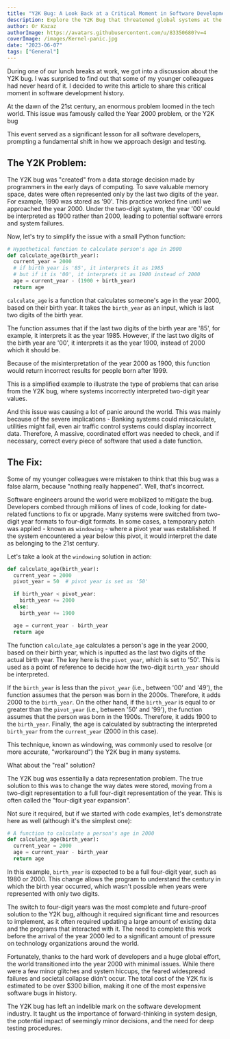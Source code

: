 ```yaml
---
title: "Y2K Bug: A Look Back at a Critical Moment in Software Development History"
description: Explore the Y2K Bug that threatened global systems at the dawn of the 21st century and understand its impact on software development
author: Or Kazaz
authorImage: https://avatars.githubusercontent.com/u/83350680?v=4
coverImage: /images/Kernel-panic.jpg
date: "2023-06-07"
tags: ["General"]
---
```


During one of our lunch breaks at work, we got into a discussion about the Y2K bug. I was surprised to find out that some of my younger colleagues had never heard of it. I decided to write this article to share this critical moment in software development history.

At the dawn of the 21st century, an enormous problem loomed in the tech world. This issue was famously called the Year 2000 problem, or the Y2K bug

This event served as a significant lesson for all software developers, prompting a fundamental shift in how we approach design and testing.

## The Y2K Problem:

The Y2K bug was "created" from a data storage decision made by programmers in the early days of computing. To save valuable memory space, dates were often represented only by the last two digits of the year. For example, 1990 was stored as '90'. This practice worked fine until we approached the year 2000. Under the two-digit system, the year '00' could be interpreted as 1900 rather than 2000, leading to potential software errors and system failures.

Now, let's try to simplify the issue with a small Python function:

```python
# Hypothetical function to calculate person's age in 2000
def calculate_age(birth_year):
  current_year = 2000
  # if birth year is '85', it interprets it as 1985
  # but if it is '00', it interprets it as 1900 instead of 2000
  age = current_year - (1900 + birth_year) 
  return age
```

`calculate_age` is a function that calculates someone's age in the year 2000, based on their birth year. It takes the `birth_year` as an input, which is last two digits of the birth year.

The function assumes that if the last two digits of the birth year are '85', for example, it interprets it as the year 1985. However, if the last two digits of the birth year are '00', it interprets it as the year 1900, instead of 2000 which it should be.

Because of the misinterpretation of the year 2000 as 1900, this function would return incorrect results for people born after 1999.

This is a simplified example to illustrate the type of problems that can arise from the Y2K bug, where systems incorrectly interpreted two-digit year values.

And this issue was causing a lot of panic around the world. This was mainly because of the severe implications - Banking systems could miscalculate, utilities might fail, even air traffic control systems could display incorrect data. Therefore, A massive, coordinated effort was needed to check, and if necessary, correct every piece of software that used a date function.

## The Fix:

Some of my younger colleagues were mistaken to think that this bug was a false alarm, because "nothing really happened". Well, that's incorrect.

Software engineers around the world were mobilized to mitigate the bug. Developers combed through millions of lines of code, looking for date-related functions to fix or upgrade. Many systems were switched from two-digit year formats to four-digit formats. In some cases, a temporary patch was applied - known as `windowing` - where a pivot year was established. If the system encountered a year below this pivot, it would interpret the date as belonging to the 21st century.

Let's take a look at the `windowing` solution in action:

```python
def calculate_age(birth_year):
  current_year = 2000
  pivot_year = 50  # pivot year is set as '50'

  if birth_year < pivot_year:
    birth_year += 2000
  else:
    birth_year += 1900

  age = current_year - birth_year
  return age
```

The function `calculate_age` calculates a person's age in the year 2000, based on their birth year, which is inputted as the last two digits of the actual birth year.
The key here is the `pivot_year`, which is set to '50'. This is used as a point of reference to decide how the two-digit `birth_year` should be interpreted.

If the `birth_year` is less than the `pivot_year` (i.e., between '00' and '49'), the function assumes that the person was born in the 2000s. Therefore, it adds 2000 to the `birth_year`. On the other hand, if the `birth_year` is equal to or greater than the `pivot_year` (i.e., between '50' and '99'), the function assumes that the person was born in the 1900s. Therefore, it adds 1900 to the `birth_year`.
Finally, the age is calculated by subtracting the interpreted `birth_year` from the `current_year` (2000 in this case).

This technique, known as windowing, was commonly used to resolve (or more accurate, "workaround") the Y2K bug in many systems.

What about the "real" solution?

The Y2K bug was essentially a data representation problem. The true solution to this was to change the way dates were stored, moving from a two-digit representation to a full four-digit representation of the year. This is often called the "four-digit year expansion".

Not sure it required, but if we started with code examples, let's demonstrate here as well (although it's the simplest one):

```python
# A function to calculate a person's age in 2000
def calculate_age(birth_year):
  current_year = 2000
  age = current_year - birth_year 
  return age
```

In this example, `birth_year` is expected to be a full four-digit year, such as 1980 or 2000. This change allows the program to understand the century in which the birth year occurred, which wasn't possible when years were represented with only two digits.

The switch to four-digit years was the most complete and future-proof solution to the Y2K bug, although it required significant time and resources to implement, as it often required updating a large amount of existing data and the programs that interacted with it. The need to complete this work before the arrival of the year 2000 led to a significant amount of pressure on technology organizations around the world.

Fortunately, thanks to the hard work of developers and a huge global effort, the world transitioned into the year 2000 with minimal issues. While there were a few minor glitches and system hiccups, the feared widespread failures and societal collapse didn't occur. The total cost of the Y2K fix is estimated to be over $300 billion, making it one of the most expensive software bugs in history.

The Y2K bug has left an indelible mark on the software development industry. It taught us the importance of forward-thinking in system design, the potential impact of seemingly minor decisions, and the need for deep testing procedures.
